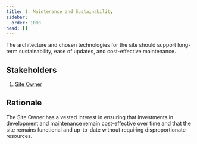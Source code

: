```yaml
---
title: 1. Maintenance and Sustainability
sidebar:
  order: 1000
head: []
---
```


The architecture and chosen technologies for the site should support long-term sustainability, ease of updates, and cost-effective maintenance.

## Stakeholders

1. [Site Owner](../../stakeholders/owner/)

## Rationale

The Site Owner has a vested interest in ensuring that investments in development and maintenance remain cost-effective over time and that the site remains functional and up-to-date without requiring disproportionate resources.
